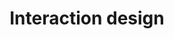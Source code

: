 ---
title: Interaction design
description: 
icon: 
layout: hub2
section: Topics
permalink: /topics/interaction-design
---